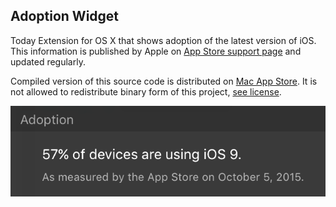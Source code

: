 Adoption Widget
-------------------

Today Extension for OS X that shows adoption of the latest version of iOS. This information is published by Apple on [App Store support page][website] and updated regularly.

Compiled version of this source code is distributed on [Mac App Store][appstore]. It is not allowed to redistribute binary form of this project, [see license][license].

![image](Screenshot.png)

[website]: https://developer.apple.com/support/app-store/
[appstore]: https://itunes.apple.com/app/id1050447865
[license]: LICENSE.md

